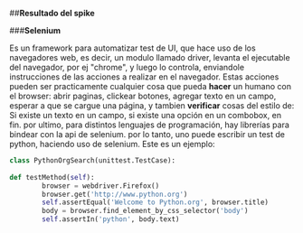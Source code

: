##**Resultado del spike**

###**Selenium**

Es un framework para automatizar test de UI, 
que hace uso de los navegadores web, es decir, 
un modulo llamado driver, levanta el ejecutable del navegador,
por ej "chrome", y luego lo controla, enviandole instrucciones de
las acciones a realizar en el navegador.
Estas acciones pueden ser practicamente cualquier cosa que pueda **hacer** un humano
con el browser: abrir paginas, clickear botones, agregar texto en un campo, esperar a que se
cargue una página, 
y tambien **verificar** cosas del estilo de:
Si existe un texto en un campo, si existe una opción en un combobox,
en fin.
por ultimo, para distintos lenguajes de programación, 
hay librerías para bindear con la api de selenium.
por lo tanto, uno puede escribir un test de python, haciendo uso de selenium.
Este es un ejemplo:
```python
class PythonOrgSearch(unittest.TestCase):
    
def testMethod(self):
        browser = webdriver.Firefox()
        browser.get('http://www.python.org')
        self.assertEqual('Welcome to Python.org', browser.title)
        body = browser.find_element_by_css_selector('body')
        self.assertIn('python', body.text)
```
